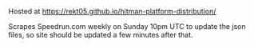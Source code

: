 Hosted at https://rekt05.github.io/hitman-platform-distribution/

Scrapes Speedrun.com weekly on Sunday 10pm UTC to update the json files, so site should be updated a few minutes after that.
